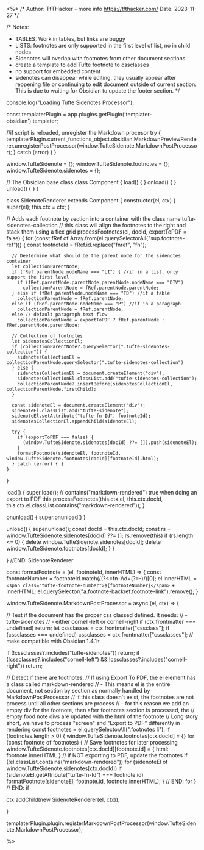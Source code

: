 <%*
  /*
  Author: TfTHacker - more info  https://tfthacker.com/
  Date:   2023-11-27
  */


  /*
  Notes:
  - TABLES: Work in tables, but links are buggy
  - LISTS: footnotes are only supported in the first level of list, no in child nodes
  - Sidenotes will overlap with footnotes from other document sections
  - create a template to add Tufte footnote to cssclasses
  - no support for embedded content
  - sidenotes can disappear while editing. they usually appear after reopening file or continuing to edit document outside of current section. This is due to waiting for Obsidian to update the footer section.
  */


  console.log("Loading Tufte Sidenotes Processor");

const templaterPlugin = app.plugins.getPlugin('templater-obsidian').templater;

//if script is reloaded, unregister the Markdown procesor
try {
  templaterPlugin.current_functions_object.obsidian.MarkdownPreviewRenderer.unregisterPostProcessor(window.TufteSidenote.MarkdownPostProcessor);
} catch (error) { }

window.TufteSidenote = {};
window.TufteSidenote.footnotes = {};
window.TufteSidenote.sidenotes = {};

// The Obsidian base class 
class Component {
  load() { }
  onload() { }
  unload() { }
}

class SidenoteRenderer extends Component {
  constructor(el, ctx) {
    super(el);
    this.ctx = ctx;
  }

  // Adds each footnote by section into a container with the class name tufte-sidenotes-collection
  // this class will align the footnotes to the right and stack them using a flex grid
  processFootnotes(el, docId, exportToPDF = false) {
    for (const fRef of Array.from(el.querySelectorAll("sup.footnote-ref"))) {
      const footnoteId = fRef.id.replace("fnref", "fn");

      // Deetermine what should be the parent node for the sidenotes container
      let collectionParentNode;
      if (fRef.parentNode.nodeName === "LI") { //if in a list, only support the first level
        if (fRef.parentNode.parentNode.parentNode.nodeName === "DIV")
          collectionParentNode = fRef.parentNode.parentNode;
      } else if (fRef.parentNode.nodeName === "TD") //if a table
        collectionParentNode = fRef.parentNode;
      else if (fRef.parentNode.nodeName === "P") //if in a paragraph
        collectionParentNode = fRef.parentNode;
      else // default paragraph text flow
        collectionParentNode = exportToPDF ? fRef.parentNode : fRef.parentNode.parentNode;

      // Collection of footnotes
      let sidenotesCollectionEl;
      if (collectionParentNode?.querySelector(".tufte-sidenotes-collection")) {
        sidenotesCollectionEl = collectionParentNode.querySelector(".tufte-sidenotes-collection")
      } else {
        sidenotesCollectionEl = document.createElement("div");
        sidenotesCollectionEl.classList.add("tufte-sidenotes-collection");
        collectionParentNode?.insertBefore(sidenotesCollectionEl, collectionParentNode.firstChild);
      }

      const sidenoteEl = document.createElement("div");
      sidenoteEl.classList.add("tufte-sidenote");
      sidenoteEl.setAttribute("tufte-fn-Id", footnoteId);
      sidenotesCollectionEl.appendChild(sidenoteEl);

      try {
        if (exportToPDF === false) {
          (window.TufteSidenote.sidenotes[docId] ??= []).push(sidenoteEl);
        }
        formatFootnote(sidenoteEl, footnoteId, window.TufteSidenote.footnotes[docId][footnoteId].html);
      } catch (error) { }
    }
  }


  load() {
    super.load();
    // contains("markdown-rendered") true when doing an export to PDF
    this.processFootnotes(this.ctx.el, this.ctx.docId, this.ctx.el.classList.contains("markdown-rendered"));
  }

  onunload() { super.onunload() }

  unload() {
    super.unload();
    const docId = this.ctx.docId;
    const rs = window.TufteSidenote.sidenotes[docId] ??= [];
    rs.remove(this)
    if (rs.length <= 0) {
      delete window.TufteSidenote.sidenotes[docId];
      delete window.TufteSidenote.footnotes[docId];
    }
  }

} //END: SidenoteRenderer

const formatFootnote = (el, footnoteId, innerHTML) => {
  const footnoteNumber = footnoteId.match(/(?<=fn-)\d+(?=-)/)[0];
  el.innerHTML = `<span class="tufte-footnote-number">${footnoteNumber}</span>` + innerHTML;
  el.querySelector("a.footnote-backref.footnote-link").remove();
}

window.TufteSidenote.MarkdownPostProcessor = async (el, ctx) => {

  // Test if the document has the proper css classed defined. It needs:
  // - tufte-sidenotes
  // - either cornell-left or cornell-right
  if (ctx.frontmatter === undefined) return;
  let cssclasses = ctx.frontmatter["cssclass"];
  if (cssclasses === undefined) cssclasses = ctx.frontmatter["cssclasses"]; // make compatible with Obsidian 1.4.1+

  if (!cssclasses?.includes("tufte-sidenotes")) return;
  if (!cssclasses?.includes("cornell-left") && !cssclasses?.includes("cornell-right")) return;

  // Detect if there are footnotes. 
  // If using Export To PDF, the el element has a class called markdown-rendered
  // - This means el is the entire document, not section by section as normally handled by MarkdownPostProcessor
  // if this class doesn't exist, the footnotes are not process until all other sections are process
  // - for this reason we add an empty div for the footnote, then after footnotes section is processed, the
  //   empty food note divs are updated with the html of the footnote
  // Long story short, we have to process "screen" and "Export to PDF" differently in rendering 
  const footnotes = el.querySelectorAll(".footnotes li");
  if (footnotes.length > 0) {
    window.TufteSidenote.footnotes[ctx.docId] = {}
    for (const footnote of footnotes) {
      // Save footnotes for later processing
      window.TufteSidenote.footnotes[ctx.docId][footnote.id] = {
        html: footnote.innerHTML
      }
      // if NOT exporting to PDF, update the footnotes
      if (!el.classList.contains("markdown-rendered"))
        for (sidenoteEl of window.TufteSidenote.sidenotes[ctx.docId])
          if (sidenoteEl.getAttribute("tufte-fn-Id") === footnote.id)
            formatFootnote(sidenoteEl, footnote.id, footnote.innerHTML);
    } // END: for
  } // END: if

  ctx.addChild(new SidenoteRenderer(el, ctx));

}

templaterPlugin.plugin.registerMarkdownPostProcessor(window.TufteSidenote.MarkdownPostProcessor);

%>